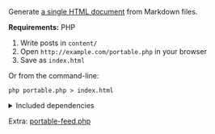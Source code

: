 Generate [a single HTML document](https://cadars.github.io/portable-php/) from Markdown files.

**Requirements:** PHP

1. Write posts in `content/`
2. Open `http://example.com/portable.php` in your browser
3. Save as `index.html`


Or from the command-line:

```
php portable.php > index.html
```

<details>
<summary>Included dependencies</summary>

<br>

- [Parsedown](https://parsedown.org/) converts Markdown to HTML.
- [ParsedownExtra](https://github.com/erusev/parsedown-extra) adds support for footnotes, abbreviations, definition lists, tables, `class` and `id` attributes, fenced code blocks, and Markdown inside HTML blocks.
- [ParsedownExtraPlugin](https://github.com/taufik-nurrohman/parsedown-extra-plugin) adds the `loading="lazy"` attribute to images, proper figure and figcaption elements, and more. Can be used for [code highlighting](https://github.com/taufik-nurrohman/parsedown-extra-plugin#custom-code-block-contents).

</details>

Extra: [portable-feed.php](https://gist.github.com/cadars/c1c2d4bad67e176ef833511385bc888c)

